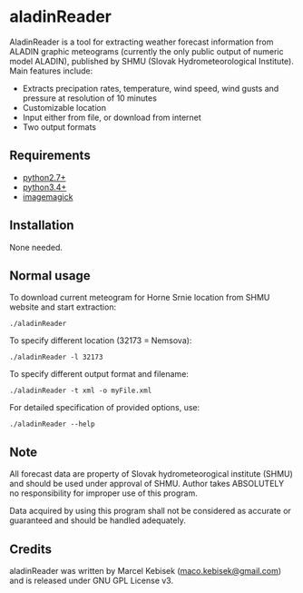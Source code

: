 # aladinReader

AladinReader is a tool for extracting weather forecast information
from ALADIN graphic meteograms (currently the only public output of
numeric model ALADIN), published by SHMU (Slovak Hydrometeorological Institute).
Main features include:
* Extracts precipation rates, temperature, wind speed, wind gusts
and pressure at resolution of 10 minutes
* Customizable location
* Input either from file, or download from internet
* Two output formats

## Requirements
* [python2.7+](https://www.python.org/download/releases/2.7/)
* [python3.4+](https://www.python.org/download/releases/3.4.0/)
* [imagemagick](http://www.imagemagick.org/script/index.php)

## Installation
None needed.

## Normal usage
To download current meteogram for Horne Srnie location from SHMU website and
start extraction:
```
./aladinReader
```

To specify different location (32173 = Nemsova):
```
./aladinReader -l 32173
```

To specify different output format and filename:
```
./aladinReader -t xml -o myFile.xml
```

For detailed specification of provided options, use:
```
./aladinReader --help
```

## Note
All forecast data are property of Slovak hydrometeorogical institute (SHMU)
and should be used under approval of SHMU. Author takes ABSOLUTELY no
responsibility for improper use of this program.

Data acquired by using this program shall not be considered as accurate or guaranteed and should be handled adequately.

## Credits
aladinReader was written by Marcel Kebisek (maco.kebisek@gmail.com) and is released under GNU GPL License v3.

